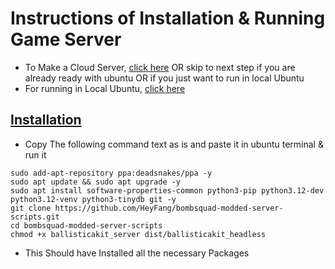 # Instructions of Installation & Running Game Server
- To Make a Cloud Server, <a href="">click here</a> OR skip to next step if you are already ready with ubuntu OR if you just want to run in local Ubuntu
- For running in Local Ubuntu, <a href="https://github.com/EggFiry1027/hello-world/edit/main/README.md#installation">click here</a>
## <a href="https://github.com/EggFiry1027/hello-world/blob/main/test.md#hi">Installation</a>
- Copy The following command text as is and paste it in ubuntu terminal & run it
```
sudo add-apt-repository ppa:deadsnakes/ppa -y
sudo apt update && sudo apt upgrade -y
sudo apt install software-properties-common python3-pip python3.12-dev python3.12-venv python3-tinydb git -y
git clone https://github.com/HeyFang/bombsquad-modded-server-scripts.git
cd bombsquad-modded-server-scripts
chmod +x ballisticakit_server dist/ballisticakit_headless
```
- This Should have Installed all the necessary Packages

